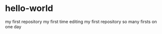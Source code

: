 # hello-world
my first repository
my first time editing my first repository
so many firsts on one day
